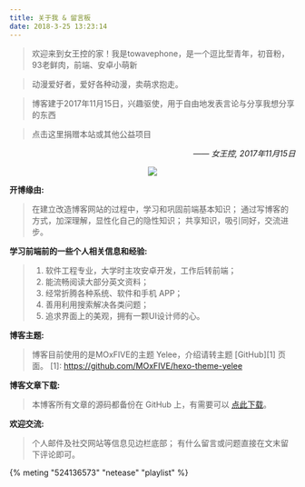 ```yaml
---
title: 关于我 & 留言板
date: 2018-3-25 13:23:14
---
```


<style type="text/css">
	.sign {
		text-align: right;
		font-style: italic;
	}
</style>

>欢迎来到女王控的家！我是towavephone，是一个逗比型青年，初音粉，93老鲜肉，前端、安卓小萌新

>动漫爱好者，爱好各种动漫，卖萌求抱走。

>博客建于2017年11月15日，兴趣驱使，用于自由地发表言论与分享我想分享的东西

>点击这里捐赠本站或其他公益项目

<p class="sign"><span>——</span> 女王控, 2017年11月15日</p>

<div align="center"><img src="/background/bg-7.jpg"></div>

**开博缘由:**
> 在建立改造博客网站的过程中，学习和巩固前端基本知识；
> 通过写博客的方式，加深理解，显性化自己的隐性知识；
> 共享知识，吸引同好，交流进步。

**学习前端前的一些个人相关信息和经验:**
 > 1. 软件工程专业，大学时主攻安卓开发，工作后转前端；
 > 1. 能流畅阅读大部分英文资料；
 > 1. 经常折腾各种系统、软件和手机 APP；
 > 1. 善用利用搜索解决各类问题；
 > 1. 追求界面上的美观，拥有一颗UI设计师的心。

**博客主题:**
> 博客目前使用的是MOxFIVE的主题 Yelee，介绍请转主题 [GitHub][1] 页面。
[1]: https://github.com/MOxFIVE/hexo-theme-yelee

**博客文章下载:**
> 本博客所有文章的源码都备份在 GitHub 上，有需要可以 [点此下载](https://github.com/towavephone/TowavePhoneBlog)。

**欢迎交流:**
> 个人邮件及社交网站等信息见边栏底部；
> 有什么留言或问题直接在文末留下评论即可。


{% meting "524136573" "netease" "playlist" %}

<ul class="ds-recent-visitors" />

